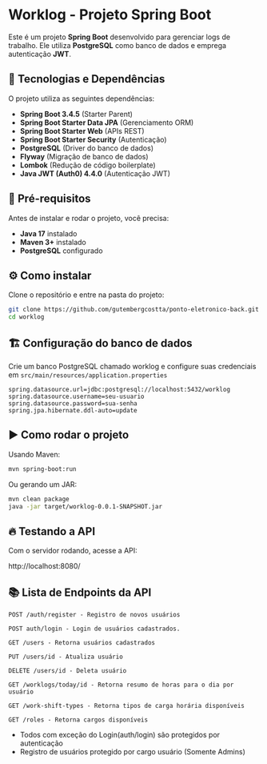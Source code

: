 # Worklog - Projeto Spring Boot

Este é um projeto **Spring Boot** desenvolvido para gerenciar logs de trabalho. Ele utiliza **PostgreSQL** como banco de dados e emprega autenticação **JWT**.

## 🚀 Tecnologias e Dependências

O projeto utiliza as seguintes dependências:

- **Spring Boot 3.4.5** (Starter Parent)
- **Spring Boot Starter Data JPA** (Gerenciamento ORM)
- **Spring Boot Starter Web** (APIs REST)
- **Spring Boot Starter Security** (Autenticação)
- **PostgreSQL** (Driver do banco de dados)
- **Flyway** (Migração de banco de dados)
- **Lombok** (Redução de código boilerplate)
- **Java JWT (Auth0) 4.4.0** (Autenticação JWT)

## 📌 Pré-requisitos

Antes de instalar e rodar o projeto, você precisa:

- **Java 17** instalado
- **Maven 3+** instalado
- **PostgreSQL** configurado

## ⚙️ Como instalar

Clone o repositório e entre na pasta do projeto:

```bash
git clone https://github.com/gutembergcostta/ponto-eletronico-back.git
cd worklog
```

## 🏗️ Configuração do banco de dados

Crie um banco PostgreSQL chamado worklog e configure suas credenciais em `src/main/resources/application.properties`

```properties
spring.datasource.url=jdbc:postgresql://localhost:5432/worklog
spring.datasource.username=seu-usuario
spring.datasource.password=sua-senha
spring.jpa.hibernate.ddl-auto=update
```

## ▶️ Como rodar o projeto

Usando Maven:

```bash
mvn spring-boot:run
```

Ou gerando um JAR:

```bash
mvn clean package
java -jar target/worklog-0.0.1-SNAPSHOT.jar
```

## 🔥 Testando a API

Com o servidor rodando, acesse a API:

http://localhost:8080/

## 📚 Lista de Endpoints da API

```
POST /auth/register - Registro de novos usuários

POST auth/login - Login de usuários cadastrados.

GET /users - Retorna usuários cadastrados

PUT /users/id - Atualiza usuário

DELETE /users/id - Deleta usuário

GET /worklogs/today/id - Retorna resumo de horas para o dia por usuário

GET /work-shift-types - Retorna tipos de carga horária disponíveis

GET /roles - Retorna cargos disponíveis
```

- Todos com exceção do Login(auth/login) são protegidos por autenticação
- Registro de usuários protegido por cargo usuário (Somente Admins)
